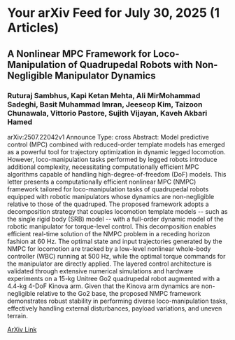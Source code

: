<h1>Your arXiv Feed for July 30, 2025 (1 Articles)</h1>
<h2>A Nonlinear MPC Framework for Loco-Manipulation of Quadrupedal Robots with Non-Negligible Manipulator Dynamics</h2>
<h3>Ruturaj Sambhus, Kapi Ketan Mehta, Ali MirMohammad Sadeghi, Basit Muhammad Imran, Jeeseop Kim, Taizoon Chunawala, Vittorio Pastore, Sujith Vijayan, Kaveh Akbari Hamed</h3>
<p>arXiv:2507.22042v1 Announce Type: cross 
Abstract: Model predictive control (MPC) combined with reduced-order template models has emerged as a powerful tool for trajectory optimization in dynamic legged locomotion. However, loco-manipulation tasks performed by legged robots introduce additional complexity, necessitating computationally efficient MPC algorithms capable of handling high-degree-of-freedom (DoF) models. This letter presents a computationally efficient nonlinear MPC (NMPC) framework tailored for loco-manipulation tasks of quadrupedal robots equipped with robotic manipulators whose dynamics are non-negligible relative to those of the quadruped. The proposed framework adopts a decomposition strategy that couples locomotion template models -- such as the single rigid body (SRB) model -- with a full-order dynamic model of the robotic manipulator for torque-level control. This decomposition enables efficient real-time solution of the NMPC problem in a receding horizon fashion at 60 Hz. The optimal state and input trajectories generated by the NMPC for locomotion are tracked by a low-level nonlinear whole-body controller (WBC) running at 500 Hz, while the optimal torque commands for the manipulator are directly applied. The layered control architecture is validated through extensive numerical simulations and hardware experiments on a 15-kg Unitree Go2 quadrupedal robot augmented with a 4.4-kg 4-DoF Kinova arm. Given that the Kinova arm dynamics are non-negligible relative to the Go2 base, the proposed NMPC framework demonstrates robust stability in performing diverse loco-manipulation tasks, effectively handling external disturbances, payload variations, and uneven terrain.</p>
<a href='https://arxiv.org/abs/2507.22042'>ArXiv Link</a>

